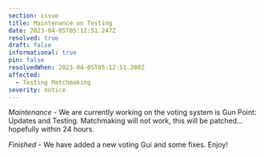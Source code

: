 ```yaml
---
section: issue
title: Maintenance on Testing
date: 2023-04-05T05:12:51.247Z
resolved: true
draft: false
informational: true
pin: false
resolvedWhen: 2023-04-05T05:12:51.280Z
affected:
  - Testing Matchmaking
severity: notice
---
```

*﻿Maintenance* - We are currently working on the voting system is Gun Point: Updates and Testing. Matchmaking will not work, this will be patched... hopefully within 24 hours.

*﻿Finished* - We have added a new voting Gui and some fixes. Enjoy!